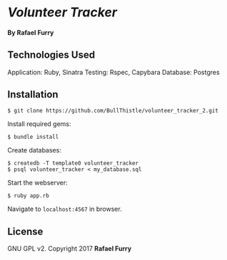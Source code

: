 # _Volunteer Tracker_

#### By Rafael Furry

## Technologies Used

Application: Ruby, Sinatra
Testing: Rspec, Capybara
Database: Postgres

Installation
------------

```
$ git clone https://github.com/BullThistle/volunteer_tracker_2.git
```

Install required gems:
```
$ bundle install
```

Create databases:
```
$ createdb -T template0 volunteer_tracker
$ psql volunteer_tracker < my_database.sql
```

Start the webserver:
```
$ ruby app.rb
```

Navigate to `localhost:4567` in browser.

License
-------

GNU GPL v2. Copyright 2017 **Rafael Furry**
